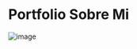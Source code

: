 # Portfolio Sobre Mi

![image](https://github.com/ivanovich315/portfolio.dev/assets/92717631/799fc63a-732f-498f-96ca-b46a25221f9d)
